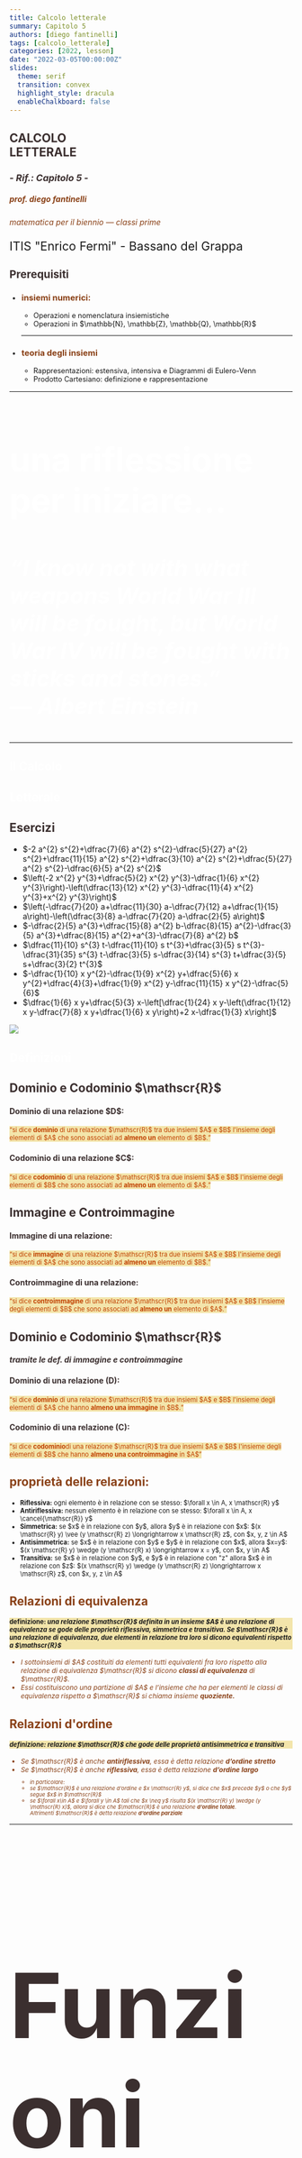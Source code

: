 ```yaml
---
title: Calcolo letterale
summary: Capitolo 5
authors: [diego fantinelli]
tags: [calcolo_letterale]
categories: [2022, lesson]
date: "2022-03-05T00:00:00Z"
slides:
  theme: serif
  transition: convex
  highlight_style: dracula
  enableChalkboard: false
---
```


<section data-background-image="pingpong_bkg.jpg" data-background-opacity="0.5">
  <h2 style="color:#3B2F2F" class="r-fit-text">CALCOLO <br> LETTERALE</h2>
  <h3 style="color:#3B2F2F"><em>- Rif.: Capitolo 5 -</em></h3>
  <h5 style="color:#8A4117"><em>prof. diego fantinelli</em></h5>
  <p style="color:#8A4117"><em>matematica per il biennio &mdash; classi prime</em></p>
  <p style="font-size:16pt">ITIS "Enrico Fermi" - Bassano del Grappa</p>
</section>

<!-- <section>
<img class="fragment" src="rettangolo.svg" style="opacity:0.8;filter:alpha(opacity=40);" width="100%">
</section> -->

<!-- prerequisiti-->


<!-- {{< slide background-image="pingpong_bkg.jpg" background-opacity="0.6" >}} -->

<section data-background-image="https://source.unsplash.com/1920x1080/?white" data-background-opacity="0.5" style="font-size:90%">
  <h2 style="color:#3B2F2F">Prerequisiti</h2>

  <ul class="fragment">
  <li class="fragment"><h3 style="color:#8A4117">insiemi numerici:</h3></li>
    <ul class="fragment">
      <li>Operazioni e nomenclatura insiemistiche</li>
      <li>Operazioni in $\mathbb{N}, \mathbb{Z}, \mathbb{Q}, \mathbb{R}$</li>
    </ul>
  <hr class="fragment" style="height:2px;border-width:0;color:gray;background-color:gray">
  <li class="fragment"><h3 style="color:#8A4117">teoria degli insiemi</h3></li>
    <ul class="fragment">
      <li>Rappresentazioni: estensiva, intensiva e Diagrammi di Eulero-Venn</li>
      <li>Prodotto Cartesiano: definizione e rappresentazione</li>
    </ul>
</section>

---

<!-- {{< slide background-image="lightbulb.jpg" background-opacity="0.6" >}} -->

<section data-background-image="lightbulb.jpg" data-background-opacity="0.5">
  <h3 class="fragment" style="color:#FFFFFF; font-size: 60px;">una riflessione per iniziare...</h3>
  <h3 class="fragment" style="color:#FFFFFF; font-size: 40px;"><em>“I know not with what weapons World War III will be fought, but World War IV will be fought with sticks and stones.”
  <br>&mdash; Albert Einstein</em></h3>
</section>

---

<!-- {{< slide background-image="book_bkg.jpg" background-opacity="0.8" >}} -->

<section data-background-video="teaching.mp4" data-background-opacity="0.6" data-transition="zoom">
  <h2 style="color:#FFFFFF;" class="r-fit-text">Il Calcolo</h2>
  <h2 style="color:#FFFFFF;" class="r-fit-text">Letterale</h2>
</section>

<!-- esercizi -->

<section <section data-background-image="book_bkg.jpg" data-background-opacity="0.5">
  <h2 style="color:#3B2F2F">Esercizi</h2>
  <ul class="r-fit-text">
    <li class="fragment highlight-current-red">$-2 a^{2} s^{2}+\dfrac{7}{6} a^{2} s^{2}-\dfrac{5}{27} a^{2} s^{2}+\dfrac{11}{15} a^{2} s^{2}+\dfrac{3}{10} a^{2} s^{2}+\dfrac{5}{27} a^{2} s^{2}-\dfrac{6}{5} a^{2} s^{2}$</li>
    <li class="fragment highlight-current-red">$\left(-2 x^{2} y^{3}+\dfrac{5}{2} x^{2} y^{3}-\dfrac{1}{6} x^{2} y^{3}\right)-\left(\dfrac{13}{12} x^{2} y^{3}-\dfrac{11}{4} x^{2} y^{3}+x^{2} y^{3}\right)$</li>
    <li class="fragment highlight-current-red">$\left(-\dfrac{7}{20} a+\dfrac{11}{30} a-\dfrac{7}{12} a+\dfrac{1}{15} a\right)-\left(\dfrac{3}{8} a-\dfrac{7}{20} a-\dfrac{2}{5} a\right)$</li>
    <li class="fragment highlight-current-red">$-\dfrac{2}{5} a^{3}+\dfrac{15}{8} a^{2} b-\dfrac{8}{15} a^{2}-\dfrac{3}{5} a^{3}+\dfrac{8}{15} a^{2}+a^{3}-\dfrac{7}{8} a^{2} b$</li>
    <li class="fragment highlight-current-red">$\dfrac{11}{10} s^{3} t-\dfrac{11}{10} s t^{3}+\dfrac{3}{5} s t^{3}-\dfrac{31}{35} s^{3} t-\dfrac{3}{5} s-\dfrac{3}{14} s^{3} t+\dfrac{3}{5} s+\dfrac{3}{2} t^{3}$</li>
    <li class="fragment highlight-current-red">$-\dfrac{1}{10} x y^{2}-\dfrac{1}{9} x^{2} y+\dfrac{5}{6} x y^{2}+\dfrac{4}{3}+\dfrac{1}{9} x^{2} y-\dfrac{11}{15} x y^{2}-\dfrac{5}{6}$</li>
    <li class="fragment highlight-current-red">$\dfrac{1}{6} x y+\dfrac{5}{3} x-\left[\dfrac{1}{24} x y-\left(\dfrac{1}{12} x y-\dfrac{7}{8} x y+\dfrac{1}{6} x y\right)+2 x-\dfrac{1}{3} x\right]$</li>
  </ul>
</section>

<section>

<img class="fragment r-fit-text" src="calc-lett_mindmap.png" style="opacity:0.8;filter:alpha(opacity=40);">

</section>

<section data-background-video="archery.mp4" data-background-opacity="0.8" data-transition="convex">
  <h2 class="r-fit-text" style="color:#FFFFFF">Definizioni</h2>
</section>

<section data-transition="convex">
  <h2 class="fragment" style="color:#3B2F2F" class="r-fit-text">Dominio e Codominio $\mathscr{R}$</h2>
  <h4 class="fragment" style="text-align:left; color:#3B2F2F;">Dominio di una relazione $D$:</h4>
  <q class="fragment" style="color:#C04000; font-size:80%; background-color:#F3E5AB;">si dice <b>dominio</b> di una relazione $\mathscr{R}$ tra due insiemi $A$ e $B$ l'insieme degli elementi di $A$ che sono associati ad <b>almeno un</b> elemento di $B$.</q>
  <br>
  <h4 class="fragment" style="text-align:left; color:#3B2F2F;">Codominio di una relazione $C$:</h4>
  <q class="fragment" style="color:#C04000; font-size:80%; background-color:#F3E5AB;">si dice <b>codominio</b> di una relazione $\mathscr{R}$ tra due insiemi $A$ e $B$ l'insieme degli elementi di $B$ che sono associati ad <b>almeno un</b> elemento di $A$.</q>
</section>  

<section data-transition="convex">
  <h2 class="fragment" style="color:#3B2F2F" class="r-fit-text">Immagine e Controimmagine</h2>
  <h4 class="fragment" style="text-align:left; color:#3B2F2F;">Immagine di una relazione:</h4>
  <q class="fragment" style="color:#C04000; font-size:80%; background-color:#F3E5AB;">si dice <b>immagine</b> di una relazione $\mathscr{R}$ tra due insiemi $A$ e $B$ l'insieme degli elementi di $A$ che sono associati ad <b>almeno un</b> elemento di $B$.</q>
  <br>
  <h4 class="fragment" style="text-align:left; color:#3B2F2F;">Controimmagine di una relazione:</h4>
  <q class="fragment" style="color:#C04000; font-size:80%; background-color:#F3E5AB;">si dice <b>controimmagine</b> di una relazione $\mathscr{R}$ tra due insiemi $A$ e $B$ l'insieme degli elementi di $B$ che sono associati ad <b>almeno un</b> elemento di $A$.</q>
</section>

<section data-transition="convex">
  <h2 class="fragment" style="color:#3B2F2F" class="r-fit-text">Dominio e Codominio $\mathscr{R}$</h2>
  <h4 class="fragment" style="color:#3B2F2F" class="r-fit-text"><em>tramite le def. di <b>immagine</b> e <b>controimmagine</b></em></h4>
  <h4 class="fragment" style="text-align:left; color:#3B2F2F;">Dominio di una relazione (D):</h4>
  <q class="fragment" style="color:#C04000; font-size:80%; background-color:#F3E5AB;">si dice <b>dominio</b> di una relazione $\mathscr{R}$ tra due insiemi $A$ e $B$ l'insieme degli elementi di $A$ che hanno <b>almeno una immagine</b> in $B$.</q>
  <br>
  <h4 class="fragment" style="text-align:left; color:#3B2F2F;">Codominio di una relazione (C):</h4>
  <q class="fragment" style="color:#C04000; font-size:80%; background-color:#F3E5AB;">si dice <b>codominio</b>di una relazione $\mathscr{R}$ tra due insiemi $A$ e $B$ l'insieme degli elementi di $B$ che hanno <b>almeno una controimmagine</b> in $A$</q>
</section>

<section data-transition="convex">
<h2 style="color:#8A4117" class="r-fit-text">proprietà delle relazioni:</h2>
<ul class="fragment" style="font-size:80%">
  <li class="fragment"><b>Riflessiva:</b> ogni elemento è in relazione con se stesso: $\forall x \in A, x \mathscr{R} y$</li>
  <li class="fragment"><b>Antiriflessiva:</b> nessun elemento è in relazione con se stesso: $\forall x \in A, x \cancel{\mathscr{R}} y$</li>
  <li class="fragment"><b>Simmetrica:</b> se $x$ è in relazione con $y$, allora $y$  è in relazione con $x$:  $(x \mathscr{R} y) \vee (y \mathscr{R} z) \longrightarrow x \mathscr{R} z$, con $x, y, z \in A$</li>
  <li class="fragment"><b>Antisimmetrica:</b> se $x$ è in relazione con $y$ e $y$ è in relazione con $x$, allora $x=y$:  $(x \mathscr{R} y) \wedge (y \mathscr{R} x) \longrightarrow x = y$, con $x, y \in A$</li>
  <li class="fragment"><b>Transitiva:</b> se $x$ è in relazione con $y$, e $y$ è in relazione con "z" allora $x$ è in relazione con $z$: $(x \mathscr{R} y) \wedge (y \mathscr{R} z) \longrightarrow x \mathscr{R} z$, con $x, y, z \in A$</li>
</ul>
</section>

<section data-transition="convex">
<h2 style="color:#8A4117">Relazioni di equivalenza</h2>
<h4 class="fragment" style="text-align:left; background-color:#F3E5AB; font-size:80%"><b>definizione:</b><em> una relazione $\mathscr{R}$ definita in un insieme $A$ è una relazione di equivalenza se gode delle proprietà riflessiva, simmetrica e transitiva. Se $\mathscr{R}$ è una relazione di equivalenza, due elementi in relazione tra loro si dicono <b>equivalenti</b> rispetto a $\mathscr{R}$</em></h4>
<ul style="font-size:85%">
  <li class="fragment" style="color:#8A4117;"><em>I sottoinsiemi di $A$ costituiti da elementi tutti equivalenti fra loro rispetto alla relazione di equivalenza $\mathscr{R}$ si dicono <b>classi di equivalenza</b> di $\mathscr{R}$.</em></li>
  <li class="fragment" style="color:#8A4117;"><em>Essi costituiscono una partizione di $A$ e l’insieme che ha per elementi le classi di equivalenza rispetto a $\mathscr{R}$ si chiama insieme <b>quoziente.</b></em></li>
</ul>
</section>

<section data-transition="convex">
  <h2 style="color:#8A4117">Relazioni d'ordine</h2>
  <h4 class="fragment" style="text-align:left; background-color:#F3E5AB; font-size:80%"><em><b>definizione:</b> relazione $\mathscr{R}$ che gode delle proprietà <b>antisimmetrica</b> e <b>transitiva</b></em></h4>
  <ul style="font-size:85%">
    <li class="fragment" style="color:#8A4117;"><em>Se $\mathscr{R}$ è anche <b>antiriflessiva</b>, essa è detta relazione <b>d’ordine stretto</b></em></li>
    <li class="fragment" style="color:#8A4117;"><em>Se $\mathscr{R}$ è anche <b>riflessiva</b>, essa è detta relazione <b>d’ordine largo</b></em></li>
    <ul style="font-size:80%">  
      <li class="fragment" style="color:#8A4117;"><em>in particolare:</em></li>
      <li class="fragment" style="color:#8A4117;"><em>se $\mathscr{R}$ è una relazione d’ordine e $x \mathscr{R} y$, si dice che $x$ precede $y$ o che $y$ segue $x$ in $\mathscr{R}$</em></li>
      <li class="fragment" style="color:#8A4117;"><em>se $\forall x\in A$ e $\forall y \in A$ tali che $x \neq y$ risulta $(x \mathscr{R} y) \wedge (y \mathscr{R} x)$, allora si dice che $\mathscr{R}$ è una relazione <b>d’ordine totale</b>.<br> Altrimenti $\mathscr{R}$ è detta relazione <b>d’ordine parziale</b></em></li>
  </ul>
</section>

---

<!-- {{< slide background-image="book_bkg.jpg" >}} -->

<section <section data-background-image="book_bkg.jpg" data-background-opacity="0.5">
<h2 style="color:#3B2F2F; font-size:120pt">Funzioni</h2>
<h3 class="fragment" style="text-align:left; color:#3B2F2F;">definizione: $f: X \longrightarrow Y$</h3>
<q class="fragment" style="color:#C04000; font-size:90%; background-color:#F3E5AB;">Dati due insiemi non vuoti $X$ e $Y$, si dice <b>funzione</b> tra $X$ e $Y$, una <b>legge</b> che associa <b>ad ogni</b> elemento $x$ dell’insieme $X$
<b>uno e uno solo</b> elemento $y$ dell’insieme $Y$</q>
<ul style="font-size:85%">
  <li class="fragment"><h4>si scrive: $f: x \in X \longrightarrow y \in Y$</h4></li>
  <li class="fragment"><h4>oppure, nella forma più compatta: <font color="#C04000">$y=f(x)$</font></h4></li>
</ul>
</section>

<section data-transition="convex">
  <h2 style="color:#3B2F2F" class="r-fit-text">definizioni importanti</h2>
  <p class="fragment" style="background-color:powderblue;"><em><b>Dominio:</b> In una funzione il <b>dominio</b> coincide - a meno di punti particolari - con l'insieme di partenza;</em></p>
  <p class="fragment" style="background-color:powderblue;"><em><b>Codominio:</b> In una funzione il <b>dominio</b> coincide - a meno di punti particolari - con l'insieme di partenza;</em></p>
  <p class="fragment" style="background-color:powderblue;"><em><b>Immagine:</b> In una funzione il <b>dominio</b> coincide - a meno di punti particolari - con l'insieme di partenza;</em></p>
  <p class="fragment" style="background-color:powderblue;"><em><b>Contro-Immagine:</b> In una funzione il <b>dominio</b> coincide - a meno di punti particolari - con l'insieme di partenza;</em></p>
</section>

---
<section>
  ## esercizi ripasso monomi e polinomi
  
   Eseguiamo, se possibile, le seguenti divisioni:
  
  1. $\left(12 x^{4} y^{3}-3 x^{3} y^{4}+2 x^{2} y\right):\left(2 x^{2} y\right)$;

</section>

---

<section>
  - La divisione $\left(12 x^{4} y^{3}-3 x^{3} y^{4}+2 x^{2} y\right):\left(2 x^{2} y\right)$ è possibile, perché ogni termine del dividendo contiene le variabili del divisore, con esponente maggiore o uguale.
  
  > Non è necessario, invece, che i coefficienti dei termini del dividendo siano multipli del coefficiente del divisore.
  
- Dividiamo per $2 x^{2} y$ ogni termine del polinomio dividendo:

  $$
  \begin{aligned}
  &12 x^{4} y^{3}:\left(2 x^{2} y\right)=6 x^{4-2} y^{3-1}=6 x^{2} y^{2} \
  &-3 x^{3} y^{4}:\left(2 x^{2} y\right)=-\frac{3}{2} x^{3-2} y^{4-1}=-\frac{3}{2} x y^{3} \
  &2 x^{2} y:\left(2 x^{2} y\right)=1 .
  \end{aligned}
  $$

</section>

<section>
  Il risultato è quindi:
  $$
  \left(12 x^{4} y^{3}-3 x^{3} y^{4}+2 x^{2} y\right):\left(2 x^{2} y\right)=6 x^{2} y^{2}-\frac{3}{2} x y^{3}+1 .
  $$
  <mark class="hltr-green">Verifica</mark> :
  $$
  \underbrace{\left(6 x^{2} y^{2}-\frac{3}{2} x y^{3}+1\right)}_{\text {quoziente }} \cdot \underbrace{2 x^{2} y}_{\text {divisore }}=\underbrace{12 x^{4} y^{3}-3 x^{3} y^{4}+2 x^{2} y}_{\text {dividendo }} .
  $$

</section>

---

<section>
  ### esercizio 2
  $$\left(5 a b^{2}+3 a^{3} b^{3}-3 a^{4}\right):\left(2 a^{2} b^{2}\right)$$

- La divisione $\left(5 a b^{2}+3 a^{3} b^{3}-3 a^{4}\right): 2 a^{2} b^{2}$ non è possibile per due motivi:
- $5 a b^{2}$ ha grado rispetto ad $a$ minore di $2 a^{2} b^{2}$;
- $-3 a^{4}$ ha grado rispetto a $b$ minore di $2 a^{2} b^{2}$ (il grado rispetto a $b$ di $-3 a^{4}$ è 0 ).

</section>

<section>
  ### prodotti notevoli
  
#### Esercizi
  
- $(2 a-b)^{2}-(3 a+b)(a-2 b)+5 a^{2}-a b$
- $(x+y)^{2}-2 y(x-y)-(x+y)(y-x)$
- $\left(a^{2}+b^{2}\right)\left(a^{2}-b^{2}\right)-\left(a^{2}+b^{2}\right)^{2}+2 a^{2}\left(a^{2}+b^{2}\right)$
- $(x+1)^{3}+3(x+1)^{2}+3(x+1)+1$

</section>

<section data-transition="convex">
- $2(y-3 x)^{2}+2(2 x+y)(y-2 x)-9 x^{2}-2 x y-(2 y-x)^{2}$
- $\left(x^{2}-3 y^{2}\right)\left(2 x^{2}+y^{2}\right)-\left(x^{2}+2 y^{2}\right)\left(x^{2}-2 y^{2}\right)-\left(x^{2}+y^{2}\right)^{2}$
- $[(2-a)(2+a)-2]^{3}-\left(2 a^{2}-b+1\right)^{2}+a^{2}\left(a^{2}+4\right)^{2}+\left(b-2 a^{2}\right)^{2}$
- $\left(-x+y^{2}\right)\left(-x-y^{2}\right)+(-2 y)^{2}(x-y)^{2}+8 x y^{3}-4 x^{2}\left(1+y^{2}\right)$
</section>

<section data-transition="convex">
  - $(x+2)^{2}-3(x+2)(x-2)+(x-2)^{3}-x^{2}(x-8)$
  - $(x-2 y)^{3}-x(x-2 y)(x+2 y)+2 x y(3 x+4 y)-(-2 y)^{3}$
  - $a\left(a^{2}-3\right)+\left(1+6 a+a^{3}\right)-(a-1)^{3}+(-a-1)^{3}$
  - $\left\{\left[x^{3}-y^{3}+(x+y)^{3}+2 x^{2} y-x(2 x+3 y)(x+y)\right]^{2}-2\right}^{3}$
</section>

--

<section>
  - $[a+3+(b-1)(2 b+a+3)+b(b+2 a-1)] a-(b+a)^{3}$
  - $\left(x^{2}-2 x y+3 y^{2}\right)\left(x^{2}+2 x y+3 y^{2}\right)-2\left(x y-x^{2}\right)^{2}-4 x^{3} y+x^{4}$
  - $\left[(x-y)^{2}(x+y)^{2}-x^{2}\left(x^{2}-2 y^{2}\right)\right]: \frac{(-y)^{2}}{2} \cdot(x+y)$
  - $\left[(x+3 a)^{2}+(2 x-3 a)^{2}+4\left(x-\frac{3}{2} a\right)(3 a+x)\right]:(-3)^{2}-(x-2)^{2}$
</section>

<section>
  - $\left(1-2 a^{2}\right)\left(1+2 a^{2}\right)+\left(5 a^{2}-1\right)^{2}-2\left(1-4 a^{2}\right)^{2}-\left[-2 a^{4}-\left(3 a^{2}-1\right)^{2}\right]$
  - $\left[(x+y)^{3}-(x+y)\left(x^{2}-x y+y^{2}\right)\right]^{2}-2 x y(-3 x y)^{2}$
  - $\left[x^{2}-(x-y)(x+y)+y^{3}\right]^{3}-(1+y)^{3} \cdot\left[\left(y^{3}+1\right)\left(y^{3}-1\right)+\left(y^{2}+x^{2}\right)^{0}\right]$
</section>

---

<!-- {{< slide background-image="numbers.gif" data-background-opacity="0.6" >}} -->

<section <section data-background-image="numbers.gif" data-background-opacity="0.5">

  <h2 style="color:#ffffff" class="r-fit-text">DOMANDE?</h2>
</section>

---

<section data-background-color="#EDEDED">
  <img data-src="https://res.cloudinary.com/teepublic/image/private/s--TQXt20Pc--/t_Resized%20Artwork/c_fit,g_north_west,h_954,w_954/co_000000,e_outline:48/co_000000,e_outline:inner_fill:48/co_ffffff,e_outline:48/co_ffffff,e_outline:inner_fill:48/co_bbbbbb,e_outline:3:1000/c_mpad,g_center,h_1260,w_1260/b_rgb:eeeeee/c_limit,f_auto,h_630,q_90,w_630/v1588675429/production/designs/9818088_0.jpg">
</section>
